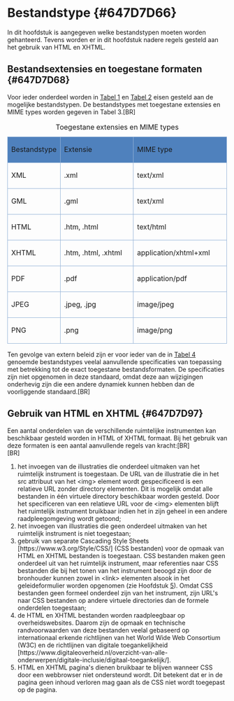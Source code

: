 # Bestandstype {#647D7D66}

In dit hoofdstuk is aangegeven welke bestandstypen moeten worden gehanteerd. Tevens worden er in dit hoofdstuk nadere regels gesteld aan het gebruik van HTML en XHTML.

## Bestandsextensies en toegestane formaten {#647D7D68}

Voor ieder onderdeel worden in <a href='#d4e212'>Tabel 1</a> en <a href='#d4e756'>Tabel 2</a> eisen gesteld aan de mogelijke bestandstypen. De bestandstypes met toegestane extensies en MIME types worden gegeven in Tabel 3.[BR]<br/>
<table style='width: 100%;'><caption>Toegestane extensies en MIME types</caption>
<colgroup><col id='col1' style='width: 24.075358298659268%;'>
<col id='col2' style='width: 33.33333333333333%;'>
<col id='col3' style='width: 42.5913083680074%;'>
</colgroup>
<tbody valign='top'><tr><td align='left' style='border-top: 0.5pt solid #95B3D7; border-left: 0.5pt solid #95B3D7; border-bottom: 0.5pt solid #95B3D7; border-right: 0.5pt solid #95B3D7; background-color: #4F81BD;'><p id='647D7D6D'>Bestandstype</td>
<td align='left' style='border-top: 0.5pt solid #95B3D7; border-left: 0.5pt solid #95B3D7; border-bottom: 0.5pt solid #95B3D7; border-right: 0.5pt solid #95B3D7; background-color: #4F81BD;'><p id='647D7D6E'>Extensie</td>
<td align='left' style='border-top: 0.5pt solid #95B3D7; border-left: 0.5pt solid #95B3D7; border-bottom: 0.5pt solid #95B3D7; border-right: 0.5pt solid #95B3D7; background-color: #4F81BD;'><p id='647D7D6F'>MIME type</td>
</tr>
<tr><td align='left' style='border-top: 0.5pt solid #95B3D7; border-left: 0.5pt solid #95B3D7; border-bottom: 0.5pt solid #95B3D7; border-right: 0.5pt solid #95B3D7; background-color: none;'><p id='647D7D71'>XML</td>
<td align='left' style='border-top: 0.5pt solid #95B3D7; border-left: 0.5pt solid #95B3D7; border-bottom: 0.5pt solid #95B3D7; border-right: 0.5pt solid #95B3D7; background-color: none;'><p id='647D7D73'>.xml</td>
<td align='left' style='border-top: 0.5pt solid #95B3D7; border-left: 0.5pt solid #95B3D7; border-bottom: 0.5pt solid #95B3D7; border-right: 0.5pt solid #95B3D7; background-color: none;'><p id='647D7D74'>text/xml</td>
</tr>
<tr><td align='left' style='border-top: 0.5pt solid #95B3D7; border-left: 0.5pt solid #95B3D7; border-bottom: 0.5pt solid #95B3D7; border-right: 0.5pt solid #95B3D7; background-color: none;'><p id='647D7D77'>GML</td>
<td align='left' style='border-top: 0.5pt solid #95B3D7; border-left: 0.5pt solid #95B3D7; border-bottom: 0.5pt solid #95B3D7; border-right: 0.5pt solid #95B3D7; background-color: none;'><p id='647D7D78'>.gml</td>
<td align='left' style='border-top: 0.5pt solid #95B3D7; border-left: 0.5pt solid #95B3D7; border-bottom: 0.5pt solid #95B3D7; border-right: 0.5pt solid #95B3D7; background-color: none;'><p id='647D7D79'>text/xml</td>
</tr>
<tr><td align='left' style='border-top: 0.5pt solid #95B3D7; border-left: 0.5pt solid #95B3D7; border-bottom: 0.5pt solid #95B3D7; border-right: 0.5pt solid #95B3D7; background-color: none;'><p id='647D7D7B'>HTML</td>
<td align='left' style='border-top: 0.5pt solid #95B3D7; border-left: 0.5pt solid #95B3D7; border-bottom: 0.5pt solid #95B3D7; border-right: 0.5pt solid #95B3D7; background-color: none;'><p id='647D7D7D'>.htm, .html</td>
<td align='left' style='border-top: 0.5pt solid #95B3D7; border-left: 0.5pt solid #95B3D7; border-bottom: 0.5pt solid #95B3D7; border-right: 0.5pt solid #95B3D7; background-color: none;'><p id='647D7D7E'>text/html</td>
</tr>
<tr><td align='left' style='border-top: 0.5pt solid #95B3D7; border-left: 0.5pt solid #95B3D7; border-bottom: 0.5pt solid #95B3D7; border-right: 0.5pt solid #95B3D7; background-color: none;'><p id='647D7D80'>XHTML</td>
<td align='left' style='border-top: 0.5pt solid #95B3D7; border-left: 0.5pt solid #95B3D7; border-bottom: 0.5pt solid #95B3D7; border-right: 0.5pt solid #95B3D7; background-color: none;'><p id='647D7D82'>.htm, .html, .xhtml</td>
<td align='left' style='border-top: 0.5pt solid #95B3D7; border-left: 0.5pt solid #95B3D7; border-bottom: 0.5pt solid #95B3D7; border-right: 0.5pt solid #95B3D7; background-color: none;'><p id='647D7D83'>application/xhtml+xml</td>
</tr>
<tr><td align='left' style='border-top: 0.5pt solid #95B3D7; border-left: 0.5pt solid #95B3D7; border-bottom: 0.5pt solid #95B3D7; border-right: 0.5pt solid #95B3D7; background-color: none;'><p id='647D7D85'>PDF</td>
<td align='left' style='border-top: 0.5pt solid #95B3D7; border-left: 0.5pt solid #95B3D7; border-bottom: 0.5pt solid #95B3D7; border-right: 0.5pt solid #95B3D7; background-color: none;'><p id='647D7D87'>.pdf</td>
<td align='left' style='border-top: 0.5pt solid #95B3D7; border-left: 0.5pt solid #95B3D7; border-bottom: 0.5pt solid #95B3D7; border-right: 0.5pt solid #95B3D7; background-color: none;'><p id='647D7D88'>application/pdf</td>
</tr>
<tr><td align='left' style='border-top: 0.5pt solid #95B3D7; border-left: 0.5pt solid #95B3D7; border-bottom: 0.5pt solid #95B3D7; border-right: 0.5pt solid #95B3D7; background-color: none;'><p id='647D7D8A'>JPEG</td>
<td align='left' style='border-top: 0.5pt solid #95B3D7; border-left: 0.5pt solid #95B3D7; border-bottom: 0.5pt solid #95B3D7; border-right: 0.5pt solid #95B3D7; background-color: none;'><p id='647D7D8C'>.jpeg, .jpg</td>
<td align='left' style='border-top: 0.5pt solid #95B3D7; border-left: 0.5pt solid #95B3D7; border-bottom: 0.5pt solid #95B3D7; border-right: 0.5pt solid #95B3D7; background-color: none;'><p id='647D7D8D'>image/jpeg</td>
</tr>
<tr><td align='left' style='border-top: 0.5pt solid #95B3D7; border-left: 0.5pt solid #95B3D7; border-bottom: 0.5pt solid #95B3D7; border-right: 0.5pt solid #95B3D7; background-color: none;'><p id='647D7D8F'>PNG</td>
<td align='left' style='border-top: 0.5pt solid #95B3D7; border-left: 0.5pt solid #95B3D7; border-bottom: 0.5pt solid #95B3D7; border-right: 0.5pt solid #95B3D7; background-color: none;'><p id='647D7D91'>.png</td>
<td align='left' style='border-top: 0.5pt solid #95B3D7; border-left: 0.5pt solid #95B3D7; border-bottom: 0.5pt solid #95B3D7; border-right: 0.5pt solid #95B3D7; background-color: none;'><p id='647D7D92'>image/png </td>
</tr>
</tbody>
</table>

Ten gevolge van extern beleid zijn er voor ieder van de in <a href='#d4e1874'>Tabel 4</a> genoemde bestandstypes veelal aanvullende specificaties van toepassing met betrekking tot de exact toegestane bestandsformaten. De specificaties zijn niet opgenomen in deze standaard, omdat deze aan wijzigingen onderhevig zijn die een andere dynamiek kunnen hebben dan de voorliggende standaard.[BR]<br/>
## Gebruik van HTML en XHTML {#647D7D97}

Een aantal onderdelen van de verschillende ruimtelijke instrumenten kan beschikbaar gesteld worden in HTML of XHTML formaat. Bij het gebruik van deze formaten is een aantal aanvullende regels van kracht:[BR]<br/>
[BR]<br/>

<ol><li>het invoegen van de illustraties die onderdeel uitmaken van het ruimtelijk instrument is toegestaan. De URL van de illustratie die in het src attribuut van het &lt;img&gt; element wordt gespecificeerd is een relatieve URL zonder directory elementen. Dit is mogelijk omdat alle bestanden in één virtuele directory beschikbaar worden gesteld. Door het specificeren van een relatieve URL voor de &lt;img&gt; elementen blijft het ruimtelijk instrument bruikbaar indien het in zijn geheel in een andere raadpleegomgeving wordt getoond;</li>
<li>het invoegen van illustraties die geen onderdeel uitmaken van het ruimtelijk instrument is niet toegestaan;</li>
<li>gebruik van separate Cascading Style Sheets [https://www.w3.org/Style/CSS/] (CSS bestanden) voor de opmaak van HTML en XHTML bestanden is toegestaan. CSS bestanden maken geen onderdeel uit van het ruimtelijk instrument, maar referenties naar CSS bestanden die bij het tonen van het instrument beoogd zijn door de bronhouder kunnen zowel in &lt;link&gt; elementen alsook in het geleideformulier worden opgenomen (zie Hoofdstuk <a href='#647D7DE7'>5</a>). Omdat CSS bestanden geen formeel onderdeel zijn van het instrument, zijn URL's naar CSS bestanden op andere virtuele directories dan de formele onderdelen toegestaan;</li>
<li>de HTML en XHTML bestanden worden raadpleegbaar op overheidswebsites. Daarom zijn de opmaak en technische randvoorwaarden van deze bestanden veelal gebaseerd op internationaal erkende richtlijnen van het World Wide Web Consortium (W3C) en de richtlijnen van digitale toegankelijkheid [https://www.digitaleoverheid.nl/overzicht-van-alle-onderwerpen/digitale-inclusie/digitaal-toegankelijk/].</li>
<li>HTML en XHTML pagina's dienen bruikbaar te blijven wanneer CSS door een webbrowser niet ondersteund wordt. Dit betekent dat er in de pagina geen inhoud verloren mag gaan als de CSS niet wordt toegepast op de pagina.</li>
</ol>

